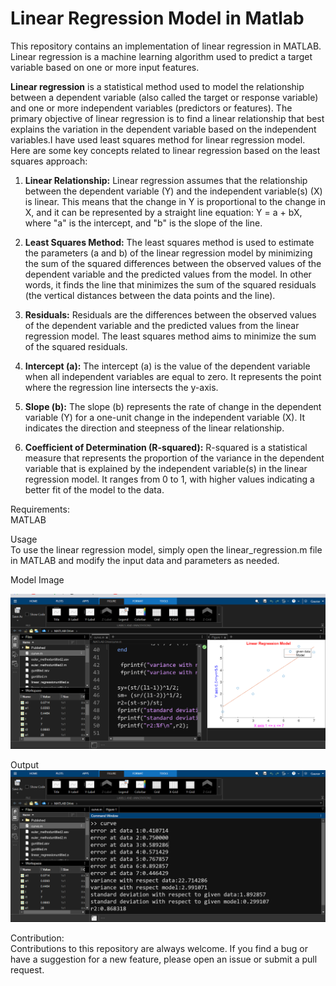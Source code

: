 # Linear Regression Model in Matlab

This repository contains an implementation of linear regression in MATLAB. Linear regression is a machine learning algorithm used to predict a target variable based on one or more input features.

**Linear regression** is a statistical method used to model the relationship between a dependent variable (also called the target or response variable) and one or more independent variables (predictors or features). The primary objective of linear regression is to find a linear relationship that best explains the variation in the dependent variable based on the independent variables.I have used least squares method for linear regression model. Here are some key concepts related to linear regression based on the least squares approach:

1. **Linear Relationship:** Linear regression assumes that the relationship between the dependent variable (Y) and the independent variable(s) (X) is linear. This means that the change in Y is proportional to the change in X, and it can be represented by a straight line equation: Y = a + bX, where "a" is the intercept, and "b" is the slope of the line.

2. **Least Squares Method:** The least squares method is used to estimate the parameters (a and b) of the linear regression model by minimizing the sum of the squared differences between the observed values of the dependent variable and the predicted values from the model. In other words, it finds the line that minimizes the sum of the squared residuals (the vertical distances between the data points and the line).

3. **Residuals:** Residuals are the differences between the observed values of the dependent variable and the predicted values from the linear regression model. The least squares method aims to minimize the sum of the squared residuals.

4. **Intercept (a):** The intercept (a) is the value of the dependent variable when all independent variables are equal to zero. It represents the point where the regression line intersects the y-axis.

5. **Slope (b):** The slope (b) represents the rate of change in the dependent variable (Y) for a one-unit change in the independent variable (X). It indicates the direction and steepness of the linear relationship.

6. **Coefficient of Determination (R-squared):** R-squared is a statistical measure that represents the proportion of the variance in the dependent variable that is explained by the independent variable(s) in the linear regression model. It ranges from 0 to 1, with higher values indicating a better fit of the model to the data.



Requirements:
<br>
MATLAB

Usage
<br>
To use the linear regression model, simply open the linear_regression.m file in MATLAB and modify the input data and parameters as needed.

Model Image

<img src="linear_screenshot.png" alt="curve image" title="curve" width=800px>

Output
<img src="output_screenshot.png" alt="curve image" title="curve" width=800px>

Contribution:
<br>
Contributions to this repository are always welcome. If you find a bug or have a suggestion for a new feature, please open an issue or submit a pull request.
